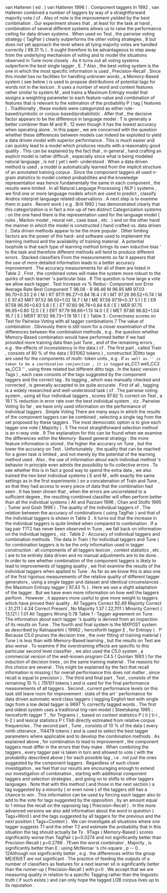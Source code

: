 van Halteren ( ed . ) 
van Halteren 1996 ) . 
Component taggers In 1992 , van Halteren combined a number of taggers by way of a straightforward majority vote ( cf . 
Also of note is the improvement yielded by the best combination . 
Our experiment shows that , at least for the task at hand , combination of several different systems allows us to raise the performance ceiling for data driven systems . 
When used on Test , the pairwise voting strategy ( TagPair ) clearly outperforms the other voting strategies , 8 but does not yet approach the level where all tying majority votes are handled correctly ( 98.31 % ) . 
It ought therefore to be advantageous to step away from the underlying mechanism of voting and to model the situations observed in Tune more closely . 
As it turns out all voting systems outperform the best single tagger , E. 7 Also , the best voting system is the one in which the most specific information is used , Precision-Recall . 
Since this model has no facilities for handling unknown words , a Memory-Based system ( see below ) is used to propose distributions of potential tags for words not in the lexicon . 
It uses a number of word and context features rather similar to system M , and trains a Maximum Entropy model that assigns a weighting parameter to each feature-value and combination of features that is relevant to the estimation of the probability P ( tag [ features ) . 
Traditionally , these models were categorized as either rule-based/symbolic or corpus-based/probabilistic . 
After that , the decisive factor appears to be the difference in language model : T is generally a better combiner than M and R , 12 even though it has the lowest accuracy when operating alone . 
In this paper , we are concerned with the question whether these differences between models can indeed be exploited to yield a data driven model with superior performance . 
This is much easier and can quickly lead to a model which produces results with a reasonably good quality . 
This can be explained by the fact that , in general , hand crafting an explicit model is rather difficult , especially since what is being modeled natural language , is not ( yet ) well- understood . 
When a data driven method is used , a model is automatically learned from the implicit structure of an annotated training corpus . 
Since the component taggers all used n-gram statistics to model context probabilities and the knowledge representation was hence fundamentally the same in each component , the results were limited . 
In all Natural Language Processing ( NLP ) systems , we find one or more language models which are used to predict , classify Andros interpret language related observations . 
A next step is to examine them in pairs . 
Recent work ( e.g . Brill 1992 ) has demonstrated clearly that this categorization is in fact a mix-up of two distinct Categorization systems : on the one hand there is the representation used for the language model ( rules , Markov model , neural net , case base , etc . ) and on the other hand the manner in which the model is constructed ( hand crafted vs. data driven ) . 
Data driven methods appear to be the more popular . 
Other limiting factors are the power of the hard- and software used to implement the learning method and the availability of training material . 
A potential loophole is that each type of learning method brings its own inductive bias ' to the task and therefore different methods will tend to produce different errors . 
Stacked classifiers From the measurements so far it appears that the use of more detailed information leads to a better accuracy improvement . 
The accuracy measurements for all of them are listed in Table 2 . 
First , the combined votes will make the system more robust to the quirks of each learner 's particular bias . 
6 The question is how large a vote we allow each tagger . 
Test Increase vs % Reduc- Component son Error Average Rate Best Component T 96.08 - R 96.46 M 96.95 MR 97.03 96.70+0.33 2.6 ( M ) RT 97.11 96.27+0.84 18.4 ( R ) MT 97.26 96.52+0.74 ( M ) E 97.43 MRT 97.52 96.50+1.02 18.7 ( M ) ME 97.56 97.19+0.37 5.1 ( E ) ER 97.58 96.95+0.63 5.8 ( E ) ET 97.60 96.76+0.84 6.6 ( E ) MER 97.75 96.95+0.80 12.5 ( E ) ERT 97.79 96.66+1.13 14.0 ( E ) MET 97.86 96.82+1.04 16.7 ( E ) MERT 97.92 96.73+1.19 19.1 ( E ) Table 3 : Correctness scores on Test for Pairwise Voting with all tagger combinations 7 The value of combination . 
Obviously there is still room for a closer examination of the differences between the combination methods , e.g . the question whether Memory-Based combination would have performed better if we had provided more training data than just Tune , and of the remaining errors , e.g . the effects of inconsistency in the data ( cf . 
The first part , called Train , consists of 80 % of the data ( 931062 tokens ) , constructed 3Ditto tags are used for the components of multi- token units , e.g . if `` as well as '' is taken to be a coordination conjunction , it is tagged `` as_CC1 well_CC2 as_CC3 '' , using three related but different ditto tags . 
In the basic version ( Tags ) , each case consists of the tags suggested by the component taggers and the correct tag . 
Its tagging , which was manually checked and corrected , is generally accepted to be quite accurate . 
First of all , tagging is a widely researched and well-understood task ( cf . 
The pairwise voting system , using all four individual taggers , scores 97.92 % correct on Test , a 19.1 % reduction in error rate over the best individual system , viz . 
Pairwise Voting So far , we have only used information on the performance of individual taggers . 
Simple Voting There are many ways in which the results of the component taggers can be combined , selecting a single tag from the set proposed by these taggers . 
The most democratic option is to give each tagger one vote ( Majority ) . 
5 The most straightforward selection method is an n-way vote . 
9 The explanation for this can be found when we examine the differences within the Memory- Based general strategy : the more feature information is stored , the higher the accuracy on Tune , but the lower the accuracy on Test . 
Unfortunately , the quality that can be reached for a given task is limited , and not merely by the potential of the learning method used . 
Also , the use of information about each individual method 's behavior in principle even admits the possibility to fix collective errors . 
To see whether this is in fact a good way to spend the extra data , we also trained the two best individual systems ( E and M , with exactly the same settings as in the first experiments ) on a concatenation of Train and Tune , so that they had access to every piece of data that the combination had seen . 
It has been shown that , when the errors are uncorrelated to a sufficient degree , the resulting combined classifier will often perform better than all the individual systems ( Ali and Pazzani 1996 ; Chan and Stolfo 1995 ; Tumer and Gosh 1996 ) . 
The quality of the individual taggers cf . 
The relation between the accuracy of combinations ( using TagPair ) and that of the individual taggers is shown in Table 3 . 
It turns out that the increase in the individual taggers is quite limited when compared to combination . 
If a tag pair T1T2 has never been observed in Tune , we fall back on information on the individual taggers , viz . 
Table 2 : Accuracy of individual taggers and combination methods . 
The data in Train ( for individual taggers and Tune ( for combination taggers is to be the only information used in tagger construction : all components of all taggers lexicon , context statistics , etc . ) are to be entirely data driven and no manual adjustments are to be done . 
In order to see whether combination of the component taggers is likely to lead to improvements of tagging quality , we first examine the results of the individual taggers when applied to Tune . 
As far as we know this is also one of the first rigorous measurements of the relative quality of different tagger generators , using a single tagger and dataset and identical circumstances . 
the Maximum Entropy tagger ( 97.43 % ) . 
Here we use a slight adaptation of the tagger . 
But we have even more information on how well the taggers perform . 
However , it appears more useful to give more weight to taggers which have proved their quality . 
All Taggers Correct 92.49 Majority Correct ( 31,211 ) 4.34 Correct Present , No Majority 1.37 ( 22,1111 ) Minority Correct ( 13,121 ) 1.01 All Taggers Wrong 0.78 Table 1 : Tagger agreement on Tune . 
The information about each tagger 's quality is derived from an inspection of its results on Tune . 
The fourth and final system is the MXPOST system as described by Ratnaparkhi ( 19962 ; henceforth tagger E , for Entropy ) . 
1° Because C5.0 prunes the decision tree , the over fitting of training material ( Tune ) is less than with Memory-Based learning , but the results on Test are also worse . 
To examine if the overstraining effects are specific to this particular second level classifier , we also used the C5.0 system , a commercial version of the well-known program C4.5 ( Quinlan 1993 ) for the induction of decision trees , on the same training material . 
The reasons for this choice are several . 
This might be explained by the fact that recall information is missing ( for overall performance this does not matter , since recall is equal to precision ) . 
The third and final part , Test , consists of the remaining 10 % ( .115101 tokens ) and is used for the final performance measurements of all taggers . 
Second , current performance levels on this task still leave room for improvement : state of the art ' performance for data driven automatic word class taggers ( tagging English text with single tags from a low detail tagger is 9697 % correctly tagged words . 
The first and oldest system uses a traditional trig-ram model ( Steetskamp 1995 ; henceforth tagger T , for Trigrams ) , based on context statistics P ( ti [ ti-l , ti-2 ) and lexical statistics P ( Tildi directly estimated from relative corpus frequencies . 
The second part , Tune , consists of 10 % of the data ( every ninth utterance , 114479 tokens ) and is used to select the best tagger parameters where applicable and to develop the combination methods . 
As explained above , for combination to lead to improvement , the component taggers must differ in the errors that they make . 
When combining the taggers , every tagger pair is taken in turn and allowed to vote ( with the probability described above ) for each possible tag , i.e . not just the ones suggested by the component taggers . 
Regardless of such closer investigation , we feel that our results are encouraging enough to extend our investigation of combination , starting with additional component taggers and selection strategies , and going on to shifts to other taggers languages . 
Note that with this method ( and those in the next section ) a tag suggested by a minority ( or even none ) of the taggers still has a chance to win . 
This information can be used by forcing each tagger also to add to the vote for tags suggested by the opposition , by an amount equal to 1 minus the recall on the opposing tag ( Precision-Recall ) . 
In the more advanced versions we also add information about the word in question ( Tags+Word ) and the tags suggested by all taggers for the previous and the next position ( Tags+Context ) . 
We can investigate all situations where one tagger suggests T1 and the other T2 and estimate the probability that in this situation the tag should actually be Tx . 
9Tags ( Memory-Based ) scores significantly worse than TagPair ( p=0.0274 and not significantly better than Precision-Recall ( p=0.2766 . 
7Even the worst combinator , Majority , is significantly better than E : using McNemar 's chi-square , p -- 0 . 
12Although not significantly better , e.g . the differences within the group ME/ER/ET are not significant . 
The practice of feeding the outputs of a number of classifiers as features for a next learner sit is significantly better than the runner-up ( Precision-Recall ) with p=0 . 
We accept that we are measuring quality in relation to a specific Tagging rather than the linguistic truth ( if such exists ) and can only hope the tagged LOB corpus lives up to its reputation . 